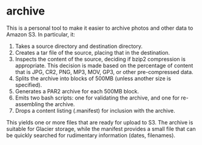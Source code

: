 archive
===

This is a personal tool to make it easier to archive photos and other data to Amazon S3. In particular, it:

1. Takes a source directory and destination directory.
1. Creates a tar file of the source, placing that in the destination.
1. Inspects the content of the source, deciding if bzip2 compression is appropriate. This decision is made based on the percentage of content that is JPG, CR2, PNG, MP3, MOV, GP3, or other pre-compressed data.
1. Splits the archive into blocks of 500MB (unless another size is specified).
1. Generates a PAR2 archive for each 500MB block.
1. Emits two bash scripts: one for validating the archive, and one for re-assembling the archive.
1. Drops a content listing (.manifest) for inclusion with the archive.

This yields one or more files that are ready for upload to S3. The archive is suitable for Glacier storage, while the manifest provides a small file that can be quickly searched for rudimentary information (dates, filenames).
